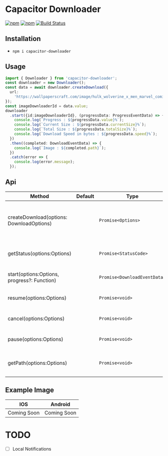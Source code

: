 # Capacitor Downloader

[![npm](https://img.shields.io/npm/v/capacitor-downloader.svg)](https://www.npmjs.com/package/capacitor-downloader)
[![npm](https://img.shields.io/npm/dt/capacitor-downloader.svg?label=npm%20downloads)](https://www.npmjs.com/package/capacitor-downloader)
[![Build Status](https://travis-ci.org/triniwiz/capacitor-downloader.svg?branch=master)](https://travis-ci.org/triniwiz/capacitor-downloader)

## Installation

* `npm i capacitor-downloader`

## Usage

```ts
import { Downloader } from 'capacitor-downloader';
const downloader = new Downloader();
const data = await downloader.createDownload({
  url:
    'https://wallpaperscraft.com/image/hulk_wolverine_x_men_marvel_comics_art_99032_3840x2400.jpg'
});
const imageDownloaderId = data.value;
downloader
  .start({id:imageDownloaderId}, (progressData: ProgressEventData) => {
    console.log(`Progress : ${progressData.value}%`);
    console.log(`Current Size : ${progressData.currentSize}%`);
    console.log(`Total Size : ${progressData.totalSize}%`);
    console.log(`Download Speed in bytes : ${progressData.speed}%`);
  })
  .then((completed: DownloadEventData) => {
    console.log(`Image : ${completed.path}`);
  })
  .catch(error => {
    console.log(error.message);
  });
```

## Api

| Method                                   | Default | Type                         | Description                                           |
| ---------------------------------------- | ------- | ---------------------------- | ----------------------------------------------------- |
| createDownload(options: DownloadOptions) |         | `Promise<Options>`                     | Creates a download task it returns the id of the task |
| getStatus(options:Options)                    |         | `Promise<StatusCode>`                 | Gets the status of a download task.                   |
| start(options:Options, progress?: Function)   |         | `Promise<DownloadEventData>` | Starts a download task.                               |  |
| resume(options:Options)                       |         | `Promise<void>`                       | Resumes a download task.                              |
| cancel(options:Options)                       |         | `Promise<void>`                       | Cancels a download task.                              |
| pause(options:Options)                        |         | `Promise<void>`                       | Pauses a download task.                               |
| getPath(options:Options)                      |         | `Promise<void>`                       | Return the path of a download task.                   |

## Example Image

| IOS                                     | Android                                     |
| --------------------------------------- | ------------------------------------------- |
| Coming Soon | Coming Soon |

# TODO

* [ ] Local Notifications
